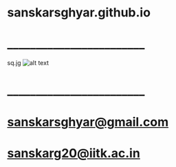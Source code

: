 # sanskarsghyar.github.io
# ________________________
<img>sq.jg</img>
![alt text](https://github.com/sanskarsghyar/sanskarsghyar.github.io/sq/image.jpg?raw=true)
# ________________________
# sanskarsghyar@gmail.com
# sanskarg20@iitk.ac.in
